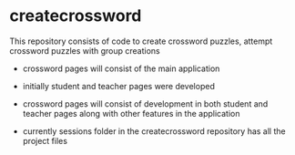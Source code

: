 # createcrossword
This repository consists of code to create crossword puzzles, attempt crossword puzzles with group creations
- crossword pages will consist of the main application
- initially student and teacher pages were developed 
- crossword pages will consist of development in both student and teacher pages along with other features in the application

- currently sessions folder in the createcrossword repository has all the project files
